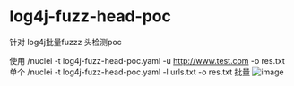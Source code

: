 # log4j-fuzz-head-poc
针对 log4j批量fuzzz 头检测poc


使用
/nuclei -t log4j-fuzz-head-poc.yaml -u http://www.test.com  -o res.txt 单个
/nuclei -t log4j-fuzz-head-poc.yaml -l urls.txt  -o res.txt  批量
![image](https://user-images.githubusercontent.com/50769953/145665694-21632dd2-7336-474b-80ed-9cdba4919898.png)

